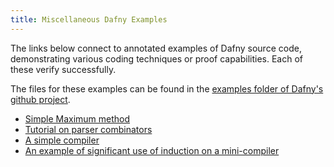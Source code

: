```yaml
---
title: Miscellaneous Dafny Examples
---
```


The links below connect to annotated examples of Dafny source code,
demonstrating various coding techniques or proof capabilities.
Each of these verify successfully.

The files for these examples can be found in 
the [examples folder of Dafny's github project](https://github.com/dafny-lang/dafny/tree/master/Source/IntegrationTests/TestFiles/LitTests/LitTest/examples).

- [Simple Maximum method](https://github.com/dafny-lang/dafny/tree/master/Source/IntegrationTests/TestFiles/LitTests/LitTest/examples/maximum.dfy)
- [Tutorial on parser combinators](https://github.com/dafny-lang/dafny/tree/master/Source/IntegrationTests/TestFiles/LitTests/LitTest/examples/parser_combinators.dfy)
- [A simple compiler](https://github.com/dafny-lang/dafny/tree/master/Source/IntegrationTests/TestFiles/LitTests/LitTest/examples/Simple_compiler)
- [An example of significant use of induction on a mini-compiler](https://github.com/dafny-lang/dafny/tree/master/Source/IntegrationTests/TestFiles/LitTests/LitTest/examples/induction-principle.md)

